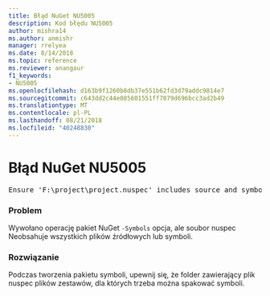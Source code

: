 ```yaml
---
title: Błąd NuGet NU5005
description: Kod błędu NU5005
author: mishra14
ms.author: anmishr
manager: rrelyea
ms.date: 8/14/2018
ms.topic: reference
ms.reviewer: anangaur
f1_keywords:
- NU5005
ms.openlocfilehash: d163b9f1260b8db37e551b62fd3d79addc9814e7
ms.sourcegitcommit: c643dd2c44e085601551ff7079d696bcc3ad2b49
ms.translationtype: MT
ms.contentlocale: pl-PL
ms.lasthandoff: 08/21/2018
ms.locfileid: "40248830"
---
```

# <a name="nuget-error-nu5005"></a>Błąd NuGet NU5005
<pre>Ensure 'F:\project\project.nuspec' includes source and symbol files. For help on building symbols package, visit http://docs.nuget.org/.</pre>

### <a name="issue"></a>Problem

Wywołano operację pakiet NuGet `-Symbols` opcja, ale soubor nuspec Neobsahuje wszystkich plików źródłowych lub symboli.


### <a name="solution"></a>Rozwiązanie

Podczas tworzenia pakietu symboli, upewnij się, że folder zawierający plik nuspec plików zestawów, dla których trzeba można spakować symboli.


